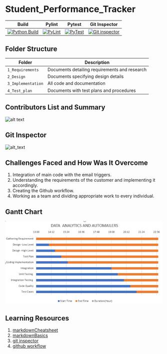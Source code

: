 # Student_Performance_Tracker

Build | Pylint | Pytest | Git Inspector
------|----------|-------|--------------
[![Python Build](https://github.com/PS99003709/Student_Performance_Tracker/actions/workflows/PyBuild.yml/badge.svg)](https://github.com/PS99003709/Student_Performance_Tracker/actions/workflows/PyBuild.yml) |[![PyLint](https://github.com/PS99003709/Student_Performance_Tracker/actions/workflows/Pylint.yml/badge.svg)](https://github.com/PS99003709/Student_Performance_Tracker/actions/workflows/Pylint.yml) |[![PyTest](https://github.com/PS99003709/Student_Performance_Tracker/actions/workflows/PyTest.yml/badge.svg)](https://github.com/PS99003709/Student_Performance_Tracker/actions/workflows/PyTest.yml)| [![Git inspector](https://github.com/PS99003709/Student_Performance_Tracker/actions/workflows/gitinspector.yml/badge.svg)](https://github.com/PS99003709/Student_Performance_Tracker/actions/workflows/gitinspector.yml)

## Folder Structure
Folder             | Description
-------------------| -----------------------------------------
`1_Requirements`   | Documents detailing requirements and research
`2_Design`         | Documents specifying design details
`3_Implementation` | All code and documentation
`4_Test_plan`      | Documents with test plans and procedures

## Contributors List and Summary

![alt text](https://github.com/PS99003709/Student_Performance_Tracker/blob/main/Contribution.png)   

## Git Inspector

![alt_text](https://github.com/PS99003709/Student_Performance_Tracker/blob/main/Capture.PNG)

## Challenges Faced and How Was It Overcome

1. Integration of main code with the email triggers.
2. Understanding the requirements of the customer and implementing it accordingly. 
3. Creating the Github workflow.
4. Working as a team and dividing appropriate work to every individual.


## Gantt Chart

![alt_text](https://github.com/99003654/App_for_student/blob/main/GANNT%20CHART.PNG)

## Learning Resources
1. [markdownCheatsheet](https://github.com/adam-p/markdown-here/wiki/Markdown-Cheatsheet)
2. [markdownBasics](https://guides.github.com/features/mastering-markdown/)
3. [git inspector](https://github.com/ejwa/gitinspector.git)
4. [github workflow](https://docs.github.com/en/actions/learn-github-action)
